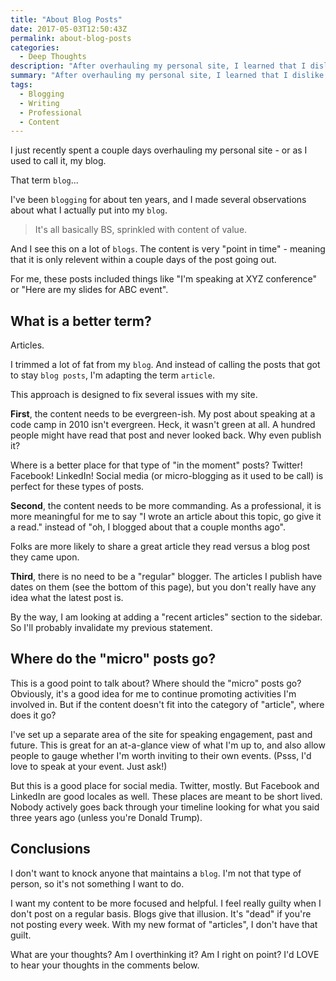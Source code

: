 ```yaml
---
title: "About Blog Posts"
date: 2017-05-03T12:50:43Z
permalink: about-blog-posts
categories:
  - Deep Thoughts
description: "After overhauling my personal site, I learned that I dislike the term `blog`. Instead, I want to be more professional by writing `articles`."
summary: "After overhauling my personal site, I learned that I dislike the term `blog`.  Instead, I want to be more professional by writing `articles`."
tags:
  - Blogging
  - Writing
  - Professional
  - Content
---
```

I just recently spent a couple days overhauling my personal site - or as I used to call it, my blog.

That term `blog`...

I've been `blogging` for about ten years, and I made several observations about what I actually put into my `blog`.

> It's all basically BS, sprinkled with content of value.

And I see this on a lot of `blogs`.  The content is very "point in time" - meaning that it is only relevent within a couple days of the post going out.

For me, these posts included things like "I'm speaking at XYZ conference" or "Here are my slides for ABC event".

## What is a better term?
Articles.

I trimmed a lot of fat from my `blog`.  And instead of calling the posts that got to stay `blog posts`, I'm adapting the term `article`.

This approach is designed to fix several issues with my site.

**First**, the content needs to be evergreen-ish.  My post about speaking at a code camp in 2010 isn't evergreen.  Heck, it wasn't green at all.  A hundred people might have read that post and never looked back.  Why even publish it? 

Where is a better place for that type of "in the moment" posts?  Twitter!  Facebook!  LinkedIn!  Social media (or micro-blogging as it used to be call) is perfect for these types of posts.

**Second**, the content needs to be more commanding.  As a professional, it is more meaningful for me to say "I wrote an article about this topic, go give it a read." instead of "oh, I blogged about that a couple months ago".

Folks are more likely to share a great article they read versus a blog post they came upon.

**Third**, there is no need to be a "regular" blogger.  The articles I publish have dates on them (see the bottom of this page), but you don't really have any idea what the latest post is.  

By the way, I am looking at adding a "recent articles" section to the sidebar.  So I'll probably invalidate my previous statement.

## Where do the "micro" posts go?
This is a good point to talk about?  Where should the "micro" posts go?  Obviously, it's a good idea for me to continue promoting activities I'm involved in.  But if the content doesn't fit into the category of "article", where does it go?

I've set up a separate area of the site for speaking engagement, past and future.  This is great for an at-a-glance view of what I'm up to, and also allow people to gauge whether I'm worth inviting to their own events.  (Psss, I'd love to speak at your event.  Just ask!)

But this is a good place for social media.  Twitter, mostly.  But Facebook and LinkedIn are good locales as well.  These places are meant to be short lived.  Nobody actively goes back through your timeline looking for what you said three years ago (unless you're Donald Trump).

## Conclusions
I don't want to knock anyone that maintains a `blog`.  I'm not that type of person, so it's not something I want to do. 

I want my content to be more focused and helpful.  I feel really guilty when I don't post on a regular basis.  Blogs give that illusion.  It's "dead" if you're not posting every week.  With my new format of "articles", I don't have that guilt.

What are your thoughts?  Am I overthinking it?  Am I right on point?  I'd LOVE to hear your thoughts in the comments below.